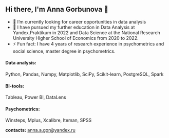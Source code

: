 ## Hi there, I'm Anna Gorbunova 👋

- 🔭 I’m currently looking for career opportunities in data analysis
- 🌱 I have pursued my further education in Data Analysis at Yandex.Praktikum in 2022 and Data Science at the National Research University Higher School of Economics from 2020 to 2022.
- ⚡ Fun fact: I have 4 years of research experience in psychometrics and social science, master degree in psychometrics.


#### Data analysis:
Python, Pandas, Numpy, Matplotlib, SciPy, Scikit-learn, PostgreSQL, Spark

#### BI-tools:
Tableau, Power BI, DataLens

#### Psychometrics:
Winsteps, Mplus, Xcalibre, Iteman, SPSS

**contacts:**
anna.a.gor@yandex.ru

<!--
**AnnaAGor/AnnaAGor** is a ✨ _special_ ✨ repository because its `README.md` (this file) appears on your GitHub profile.

Here are some ideas to get you started:

- 🔭 I’m currently working on ...
- 🌱 I’m currently learning ...
- 👯 I’m looking to collaborate on ...
- 🤔 I’m looking for help with ...
- 💬 Ask me about ...
- 📫 How to reach me: ...
- 😄 Pronouns: ...
- ⚡ Fun fact: ...
-->
